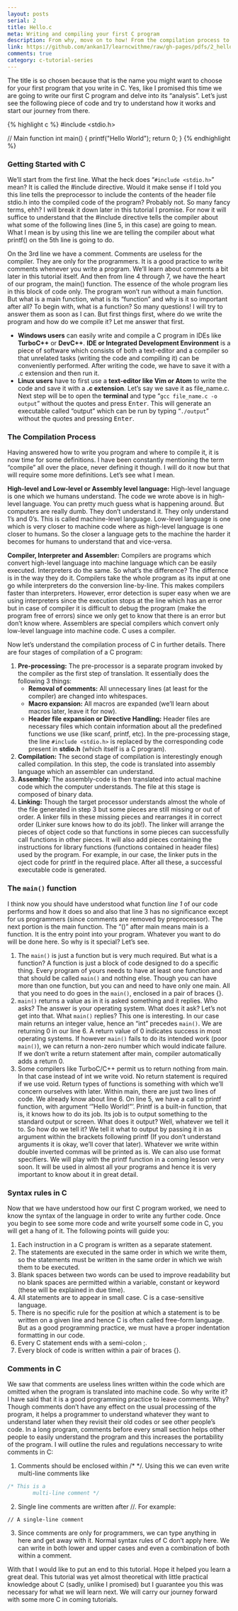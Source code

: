 ```yaml
---
layout: posts
serial: 2
title: Hello.c
meta: Writing and compiling your first C program
description: From why, move on to how! From the compilation process to the main() function to the C syntax rules, this tutorial covers it all and much more.
link: https://github.com/ankan17/learncwithme/raw/gh-pages/pdfs/2_hello_c.pdf
comments: true
category: c-tutorial-series
---
```


The title is so chosen because that is the name you might want to choose for your first program that you write in C. Yes, like I promised this time we are going to write our first C program and delve into its “analysis”. Let’s just see the following piece of code and try to understand how it works and start our journey from there.

{% highlight c %}
#include <stdio.h>

// Main function
int main() {
    printf("Hello World");
    return 0;
}
{% endhighlight %}

### Getting Started with C

We’ll start from the first line. What the heck does “`#include <stdio.h>`” mean? It is called the #include directive. Would it make sense if I told you this line tells the preprocessor to include the contents of the header file stdio.h into the compiled code of the program? Probably not. So many fancy terms, ehh? I will break it down later in this tutorial I promise. For now it will suffice to understand that the #include directive tells the compiler about what some of the following lines (line 5, in this case) are going to mean. What I mean is by using this line we are telling the compiler about what printf() on the 5th line is going to do.

On the 3rd line we have a comment. Comments are useless for the compiler. They are only for the programmers. It is a good practice to write comments whenever you write a program. We’ll learn about comments a bit later in this tutorial itself. And then from line 4 through 7, we have the heart of our program, the main() function. The essence of the whole program lies in this block of code only. The program won’t run without a main function. But what is a main function, what is its “function” and why is it so important after all? To begin with, what is a function? So many questions! I will try to answer them as soon as I can. But first things first, where do we write the program and how do we compile it? Let me answer that first.

+ **Windows users** can easily write and compile a C program in IDEs like **TurboC++** or **DevC++**. **IDE or Integrated Development Environment** is a piece of software which consists of both a text-editor and a compiler so that unrelated tasks (writing the code and compiling it) can be conveniently performed. After writing the code, we have to save it with a .c extension and then run it.
+ **Linux users** have to first use a **text-editor like Vim or Atom** to write the code and save it with a **.c extension**. Let’s say we save it as file_name.c. Next step will be to open the **terminal** and type “`gcc file_name.c -o output`” without the quotes and press <kbd>Enter</kbd>. This will generate an executable called “output” which can be run by typing “`./output`” without the quotes and pressing <kbd>Enter</kbd>.

### The Compilation Process

Having answered how to write you program and where to compile it, it is now time for some definitions. I have been constantly mentioning the term “compile” all over the place, never defining it though. I will do it now but that will require some more definitions. Let’s see what I mean.

**High-level and Low-level or Assembly level language:** High-level language is one which we humans understand. The code we wrote above is in high-level language. You can pretty much guess what is happening around. But computers are really dumb. They don’t understand it. They only understand 1’s and 0’s. This is called machine-level language. Low-level language is one which is very closer to machine code where as high-level language is one closer to humans. So the closer a language gets to the machine the harder it becomes for humans to understand that and vice-versa.

**Compiler, Interpreter and Assembler:** Compilers are programs which convert high-level language into machine language which can be easily executed. Interpreters do the same. So what’s the difference? The differnce is in the way they do it. Compilers take the whole program as its input at one go while interpreters do the conversion line-by-line. This makes compilers faster than interpreters. However, error detection is super easy when we are using interpreters since the execution stops at the line which has an error but in case of compiler it is difficult to debug the program (make the program free of errors) since we only get to know that there is an error but don’t know where. Assemblers are special compilers which convert only low-level language into machine code. C uses a compiler.

Now let’s understand the compilation process of C in further details. There are four stages of compilation of a C program:

1. **Pre-processing:** The pre-processor is a separate program invoked by the compiler as the first step of translation. It essentially does the following 3 things:
    + **Removal of comments:** All unnecessary lines (at least for the compiler) are changed into whitespaces.
    + **Macro expansion:** All macros are expanded (we’ll learn about macros later, leave it for now).
    + **Header file expansion or Directive Handling:** Header files are necessary files which contain information about all the predefined functions we use (like scanf, printf, etc). In the pre-processing stage, the line `#include <stdio.h>` is replaced by the corresponding code present in **stdio.h** (which itself is a C program).
2. **Compilation:** The second stage of compilation is interestingly enough called compilation. In this step, the code is translated into assembly language which an assembler can understand.
3. **Assembly:** The assembly-code is then translated into actual machine code which the computer understands. The file at this stage is composed of binary data.
4. **Linking:** Though the target processor understands almost the whole of the file generated in step 3 but some pieces are still missing or out of order. A linker fills in these missing pieces and rearranges it in correct order (Linker sure knows how to do its job!). The linker will arrange the pieces of object code so that functions in some pieces can successfully call functions in other pieces. It will also add pieces containing the instructions for library functions (functions contained in header files) used by the program. For example, in our case, the linker puts in the oject code for printf in the required place. After all these, a successful executable code is generated.

### The `main()` function

I think now you should have understood what function *line 1* of our code performs and how it does so and also that line 3 has no significance except for us programmers (since comments are removed by preprocessor). The next portion is the main function. The “()” after main means main is a function. It is the entry point into your program. Whatever you want to do will be done here. So why is it special? Let’s see.

1. The `main()` is just a function but is very much required. But what is a function? A function is just a block of code designed to do a specific thing. Every program of yours needs to have at least one function and that should be called `main()` and nothing else. Though you can have more than one function, but you can and need to have only one main. All that you need to do goes in the `main()`, enclosed in a pair of braces {}.
2. `main()` returns a value as in it is asked something and it replies. Who asks? The answer is your operating system. What does it ask? Let’s not get into that. What `main()` replies? This one is interesting. In our case main returns an integer value, hence an “int” precedes `main()`. We are returning 0 in our line 6. A return value of 0 indicates success in most operating systems. If however `main()` fails to do its intended work (poor `main()`), we can return a non-zero number which would indicate failure. If we don’t write a return statement after main, compiler automatically adds a return 0.
3. Some compilers like TurboC/C++ permit us to return nothing from main. In that case instead of int we write void. No return statement is required if we use void. Return types of functions is something with which we’ll concern ourselves with later. Within main, there are just two lines of code. We already know about line 6. On line 5, we have a call to printf function, with argument ‘”Hello World!”’. Printf is a built-in function, that is, it knows how to do its job. Its job is to output something to the standard output or screen. What does it output? Well, whatever we tell it to. So how do we tell it? We tell it what to output by passing it in as argument within the brackets following printf (If you don’t understand arguments it is okay, we’ll cover that later). Whatever we write within double inverted commas will be printed as is. We can also use format specifiers. We will play with the printf function in a coming lesson very soon. It will be used in almost all your programs and hence it is very important to know about it in great detail.


### Syntax rules in C

Now that we have understood how our first C program worked, we need to know the syntax of the language in order to write any further code. Once you begin to see some more code and write yourself some code in C, you will get a hang of it. The following points will guide you:

1. Each instruction in a C program is written as a separate statement.
2. The statements are executed in the same order in which we write them, so the statements must be written in the same order in which we wish them to be executed.
3. Blank spaces between two words can be used to improve readability but no blank spaces are permitted within a variable, constant or keyword (these will be explained in due time).
4. All statements are to appear in small case. C is a case-sensitive language.
5. There is no specific rule for the position at which a statement is to be written on a given line and hence C is often called free-form language. But as a good programming practice, we must have a proper indentation formatting in our code.
6. Every C statement ends with a semi-colon ;.
7. Every block of code is written within a pair of braces {}.


### Comments in C

We saw that comments are useless lines written within the code which are omitted when the program is translated into machine code. So why write it? I have said that it is a good programming practice to leave comments. Why? Though comments don’t have any effect on the usual processing of the program, it helps a programmer to understand whatever they want to understand later when they revisit their old codes or see other people’s code. In a long program, comments before every small section helps other people to easily understand the program and this increases the portability of the program. I will outline the rules and regulations neccessary to write comments in C:

1. Comments should be enclosed within /*  */. Using this we can even write multi-line comments like
```c
/* This is a
        multi-line comment */
```
2. Single line comments are written after //. For example:
```
// A single-line comment
```
3. Since comments are only for programmers, we can type anything in here and get away with it. Normal syntax rules of C don’t apply here. We can write in both lower and upper cases and even a combination of both within a comment.

With that I would like to put an end to this tutorial. Hope it helped you learn a great deal. This tutorial was yet almost theoretical with little practical knowledge about C (sadly, unlike I promised) but I guarantee you this was necessary for what we will learn next. We will carry our journey forward with some more C in coming tutorials.
